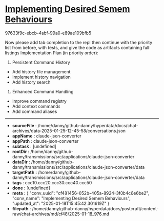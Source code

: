 # [Implementing Desired Semem Behaviours](https://claude.ai/chat/cf481456-052b-405a-8924-3f0b4c6e6be2)

97633f9c-ebcb-4abf-99a0-e89ae109bfb5

Now please add tab completion to the repl then continue with the priority list from before, with tests, and give the code as artifacts containing full listings
Implementation Plan (in priority order):
1. Persistent Command History
* Add history file management
* Implement history navigation
* Add history search
1. Enhanced Command Handling
* Improve command registry
* Add context commands
* Add command aliases

---

* **sourceFile** : /home/danny/github-danny/hyperdata/docs/chat-archives/data-2025-01-25-12-45-58/conversations.json
* **appName** : claude-json-converter
* **appPath** : claude-json-converter
* **subtask** : [undefined]
* **rootDir** : /home/danny/github-danny/transmissions/src/applications/claude-json-converter
* **dataDir** : /home/danny/github-danny/transmissions/src/applications/claude-json-converter/data
* **targetPath** : /home/danny/github-danny/transmissions/src/applications/claude-json-converter/data
* **tags** : ccc10.ccc20.ccc30.ccc40.ccc50
* **done** : [undefined]
* **meta** : {
  "conv_uuid": "cf481456-052b-405a-8924-3f0b4c6e6be2",
  "conv_name": "Implementing Desired Semem Behaviours",
  "updated_at": "2025-01-18T15:45:42.301619Z"
}
* **filepath** : /home/danny/github-danny/hyperdata/docs/postcraft/content-raw/chat-archives/md/cf48/2025-01-18_976.md